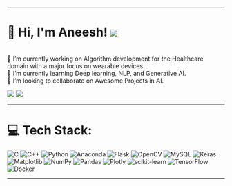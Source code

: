 
---
# 👋 Hi, I'm Aneesh! [![](https://visitcount.itsvg.in/api?id=aneeshgadhwal&icon=0&color=0)](https://visitcount.itsvg.in)
<br> 🔭 I’m currently working on Algorithm development for the Healthcare domain with a major focus on wearable devices.
<br> 🌱 I’m currently learning Deep learning, NLP, and Generative AI.
<br> 👯 I’m looking to collaborate on Awesome Projects in AI.

![](https://github-readme-stats.vercel.app/api?username=aneeshgadhwal&theme=flag-india&hide_border=false&include_all_commits=false&count_private=false)
![](https://github-readme-streak-stats.herokuapp.com/?user=aneeshgadhwal&theme=flag-india&hide_border=false)<br/>

<!--## 🌐 Socials:
[![Medium](https://img.shields.io/badge/Medium-12100E?logo=medium&logoColor=white)](https://medium.com/@aneeshakg1998) 
-->
---
# 💻 Tech Stack:
![C](https://img.shields.io/badge/c-%2300599C.svg?style=for-the-badge&logo=c&logoColor=white) ![C++](https://img.shields.io/badge/c++-%2300599C.svg?style=for-the-badge&logo=c%2B%2B&logoColor=white) ![Python](https://img.shields.io/badge/python-3670A0?style=for-the-badge&logo=python&logoColor=ffdd54) ![Anaconda](https://img.shields.io/badge/Anaconda-%2344A833.svg?style=for-the-badge&logo=anaconda&logoColor=white) ![Flask](https://img.shields.io/badge/flask-%23000.svg?style=for-the-badge&logo=flask&logoColor=white) ![OpenCV](https://img.shields.io/badge/opencv-%23white.svg?style=for-the-badge&logo=opencv&logoColor=white) ![MySQL](https://img.shields.io/badge/mysql-4479A1.svg?style=for-the-badge&logo=mysql&logoColor=white) ![Keras](https://img.shields.io/badge/Keras-%23D00000.svg?style=for-the-badge&logo=Keras&logoColor=white) ![Matplotlib](https://img.shields.io/badge/Matplotlib-%23ffffff.svg?style=for-the-badge&logo=Matplotlib&logoColor=black) ![NumPy](https://img.shields.io/badge/numpy-%23013243.svg?style=for-the-badge&logo=numpy&logoColor=white) ![Pandas](https://img.shields.io/badge/pandas-%23150458.svg?style=for-the-badge&logo=pandas&logoColor=white) ![Plotly](https://img.shields.io/badge/Plotly-%233F4F75.svg?style=for-the-badge&logo=plotly&logoColor=white) ![scikit-learn](https://img.shields.io/badge/scikit--learn-%23F7931E.svg?style=for-the-badge&logo=scikit-learn&logoColor=white) ![TensorFlow](https://img.shields.io/badge/TensorFlow-%23FF6F00.svg?style=for-the-badge&logo=TensorFlow&logoColor=white) ![Docker](https://img.shields.io/badge/docker-%230db7ed.svg?style=for-the-badge&logo=docker&logoColor=white)

<!--![](https://github-readme-stats.vercel.app/api/top-langs/?username=aneeshgadhwal&theme=flag-india&hide_border=false&include_all_commits=false&count_private=false&layout=compact)
-->
---


<!-- Proudly created with GPRM ( https://gprm.itsvg.in ) -->
<!--
**aneeshgadhwal/aneeshgadhwal** is a ✨ _special_ ✨ repository because its `README.md` (this file) appears on your GitHub profile.

Here are some ideas to get you started:

- 🔭 I’m currently working on ...
- 🌱 I’m currently learning ...
- 👯 I’m looking to collaborate on ...
- 🤔 I’m looking for help with ...
- 💬 Ask me about ...
- 📫 How to reach me: ...
- 😄 Pronouns: ...
- ⚡ Fun fact: ...
-->
